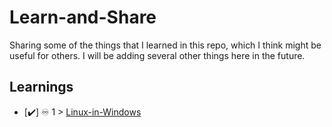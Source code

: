 # Learn-and-Share
Sharing some of the things that I learned in this repo, which I think might be useful for others. I will be adding several other things here in the future.

## Learnings
- [✔️] ♾️ 1 > [Linux-in-Windows](Linux-in-windows.md)

